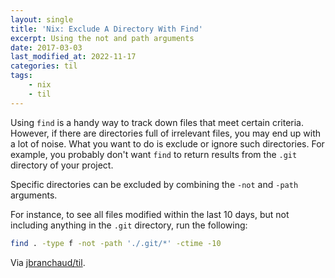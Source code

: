 ```yaml
---
layout: single
title: 'Nix: Exclude A Directory With Find'
excerpt: Using the not and path arguments
date: 2017-03-03
last_modified_at: 2022-11-17
categories: til
tags:
    - nix
    - til
---
```


Using `find` is a handy way to track down files that meet certain criteria.
However, if there are directories full of irrelevant files, you may end up
with a lot of noise. What you want to do is exclude or ignore such
directories. For example, you probably don't want `find` to return results
from the `.git` directory of your project.

Specific directories can be excluded by combining the `-not` and `-path`
arguments.

For instance, to see all files modified within the last 10 days, but not
including anything in the `.git` directory, run the following:

```bash
find . -type f -not -path './.git/*' -ctime -10
```

Via [jbranchaud/til](https://github.com/jbranchaud/til).
